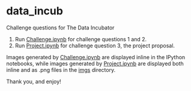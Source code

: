 # data_incub
Challenge questions for The Data Incubator

1) Run [Challenge.ipynb](notebooks/Challenge.ipynb) for challenge questions 1 and 2.
2) Run [Project.ipynb](notebooks/Project.ipynb) for challenge question 3, the project proposal.

Images generated by [Challenge.ipynb](notebooks/Challenge.ipynb) are displayed inline in the IPython notebooks, while images generated by [Project.ipynb](notebooks/Project.ipynb) are displayed both inline and as .png files in the [imgs](imgs) directory.

Thank you, and enjoy!
